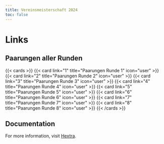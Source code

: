 ```yaml
---
title: Vereinsmeisterschaft 2024
toc: false
---
```




# Links

## Paarungen aller Runden 

{{< cards >}}
  {{< card link="1" title="Paarungen Runde 1" icon="user" >}}
  {{< card link="2" title="Paarungen Runde 2" icon="user" >}}
  {{< card link="3" title="Paarungen Runde 3" icon="user" >}}
  {{< card link="4" title="Paarungen Runde 4" icon="user" >}}
  {{< card link="5" title="Paarungen Runde 5" icon="user" >}}
  {{< card link="6" title="Paarungen Runde 6" icon="user" >}}
  {{< card link="7" title="Paarungen Runde 7" icon="user" >}}
  {{< card link="8" title="Paarungen Runde 8" icon="user" >}}
{{< /cards >}}

## Documentation

For more information, visit [Hextra](https://imfing.github.io/hextra).
